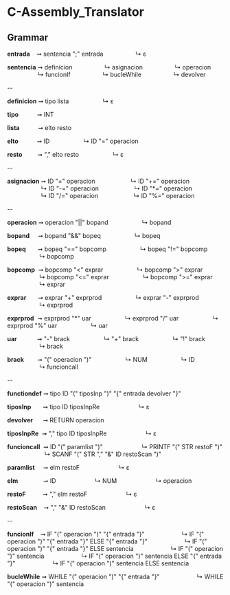 # C-Assembly_Translator
## Grammar

**entrada**&nbsp;&nbsp;&nbsp;&nbsp;➞ sentencia ";" entrada 
&nbsp;&nbsp;&nbsp;&nbsp;&nbsp;&nbsp;&nbsp;&nbsp;&nbsp;&nbsp;&nbsp;&nbsp;&nbsp;&nbsp;&nbsp;&nbsp;&nbsp; ↳ ε

**sentencia** ➞ definicion 
&nbsp;&nbsp;&nbsp;&nbsp;&nbsp;&nbsp;&nbsp;&nbsp;&nbsp;&nbsp;&nbsp;&nbsp;&nbsp;&nbsp;&nbsp;&nbsp;&nbsp;&nbsp;↳ asignacion 
&nbsp;&nbsp;&nbsp;&nbsp;&nbsp;&nbsp;&nbsp;&nbsp;&nbsp;&nbsp;&nbsp;&nbsp;&nbsp;&nbsp;&nbsp;&nbsp;&nbsp;&nbsp;↳ operacion
&nbsp;&nbsp;&nbsp;&nbsp;&nbsp;&nbsp;&nbsp;&nbsp;&nbsp;&nbsp;&nbsp;&nbsp;&nbsp;&nbsp;&nbsp;&nbsp;&nbsp;&nbsp;↳ funcionIf 
&nbsp;&nbsp;&nbsp;&nbsp;&nbsp;&nbsp;&nbsp;&nbsp;&nbsp;&nbsp;&nbsp;&nbsp;&nbsp;&nbsp;&nbsp;&nbsp;&nbsp;&nbsp;↳ bucleWhile 
&nbsp;&nbsp;&nbsp;&nbsp;&nbsp;&nbsp;&nbsp;&nbsp;&nbsp;&nbsp;&nbsp;&nbsp;&nbsp;&nbsp;&nbsp;&nbsp;&nbsp;&nbsp;↳ devolver 

--

**definicion** ➞ tipo lista 
&nbsp;&nbsp;&nbsp;&nbsp;&nbsp;&nbsp;&nbsp;&nbsp;&nbsp;&nbsp;&nbsp;&nbsp;&nbsp;&nbsp;&nbsp;&nbsp;&nbsp;&nbsp;&nbsp;↳ ε

**tipo**&nbsp;&nbsp;&nbsp;&nbsp;&nbsp;&nbsp;&nbsp;&nbsp;&nbsp;&nbsp; ➞ INT 

**lista**&nbsp;&nbsp;&nbsp;&nbsp;&nbsp;&nbsp;&nbsp;&nbsp;&nbsp;&nbsp; ➞ elto resto 

**elto**&nbsp;&nbsp;&nbsp;&nbsp;&nbsp;&nbsp;&nbsp;&nbsp;&nbsp;&nbsp; ➞ ID 
 &nbsp;&nbsp;&nbsp;&nbsp;&nbsp;&nbsp;&nbsp;&nbsp;&nbsp;&nbsp;&nbsp;&nbsp;&nbsp;&nbsp;&nbsp;&nbsp;&nbsp;&nbsp;&nbsp;↳&nbsp;ID "=" operacion 

**resto**&nbsp;&nbsp;&nbsp;&nbsp;&nbsp;&nbsp;&nbsp;&nbsp; ➞ "," elto resto 
 &nbsp;&nbsp;&nbsp;&nbsp;&nbsp;&nbsp;&nbsp;&nbsp;&nbsp;&nbsp;&nbsp;&nbsp;&nbsp;&nbsp;&nbsp;&nbsp;&nbsp;&nbsp;&nbsp;↳ ε

--

**asignacion** ➞ ID "=" operacion
&nbsp;&nbsp;&nbsp;&nbsp;&nbsp;&nbsp;&nbsp;&nbsp;&nbsp;&nbsp;&nbsp;&nbsp;&nbsp;&nbsp;&nbsp;&nbsp;&nbsp;&nbsp;&nbsp;&nbsp;↳ ID "+=" operacion
&nbsp;&nbsp;&nbsp;&nbsp;&nbsp;&nbsp;&nbsp;&nbsp;&nbsp;&nbsp;&nbsp;&nbsp;&nbsp;&nbsp;&nbsp;&nbsp;&nbsp;&nbsp;&nbsp;&nbsp;↳ ID "-=" operacion
&nbsp;&nbsp;&nbsp;&nbsp;&nbsp;&nbsp;&nbsp;&nbsp;&nbsp;&nbsp;&nbsp;&nbsp;&nbsp;&nbsp;&nbsp;&nbsp;&nbsp;&nbsp;&nbsp;&nbsp;↳ ID "*=" operacion 
&nbsp;&nbsp;&nbsp;&nbsp;&nbsp;&nbsp;&nbsp;&nbsp;&nbsp;&nbsp;&nbsp;&nbsp;&nbsp;&nbsp;&nbsp;&nbsp;&nbsp;&nbsp;&nbsp;&nbsp;↳ ID "/=" operacion
&nbsp;&nbsp;&nbsp;&nbsp;&nbsp;&nbsp;&nbsp;&nbsp;&nbsp;&nbsp;&nbsp;&nbsp;&nbsp;&nbsp;&nbsp;&nbsp;&nbsp;&nbsp;&nbsp;&nbsp;↳ ID "%=" operacion

--

**operacion** ➞ operacion "||" bopand
&nbsp;&nbsp;&nbsp;&nbsp;&nbsp;&nbsp;&nbsp;&nbsp;&nbsp;&nbsp;&nbsp;&nbsp;&nbsp;&nbsp;&nbsp;&nbsp;&nbsp;&nbsp;&nbsp;↳ bopand
    
**bopand**&nbsp;&nbsp;&nbsp;&nbsp; ➞ bopand "&&" bopeq
&nbsp;&nbsp;&nbsp;&nbsp;&nbsp;&nbsp;&nbsp;&nbsp;&nbsp;&nbsp;&nbsp;&nbsp;&nbsp;&nbsp;&nbsp;&nbsp;&nbsp;&nbsp;&nbsp;↳ bopeq

**bopeq**&nbsp;&nbsp;&nbsp;&nbsp;&nbsp;&nbsp; ➞ bopeq "==" bopcomp
&nbsp;&nbsp;&nbsp;&nbsp;&nbsp;&nbsp;&nbsp;&nbsp;&nbsp;&nbsp;&nbsp;&nbsp;&nbsp;&nbsp;&nbsp;&nbsp;&nbsp;&nbsp;&nbsp;↳ bopeq "!=" bopcomp
&nbsp;&nbsp;&nbsp;&nbsp;&nbsp;&nbsp;&nbsp;&nbsp;&nbsp;&nbsp;&nbsp;&nbsp;&nbsp;&nbsp;&nbsp;&nbsp;&nbsp;&nbsp;&nbsp;↳ bopcomp

**bopcomp**&nbsp; ➞ bopcomp "<" exprar
&nbsp;&nbsp;&nbsp;&nbsp;&nbsp;&nbsp;&nbsp;&nbsp;&nbsp;&nbsp;&nbsp;&nbsp;&nbsp;&nbsp;&nbsp;&nbsp;&nbsp;&nbsp;&nbsp;↳ bopcomp ">" exprar
&nbsp;&nbsp;&nbsp;&nbsp;&nbsp;&nbsp;&nbsp;&nbsp;&nbsp;&nbsp;&nbsp;&nbsp;&nbsp;&nbsp;&nbsp;&nbsp;&nbsp;&nbsp;&nbsp;↳ bopcomp "<=" exprar
&nbsp;&nbsp;&nbsp;&nbsp;&nbsp;&nbsp;&nbsp;&nbsp;&nbsp;&nbsp;&nbsp;&nbsp;&nbsp;&nbsp;&nbsp;&nbsp;&nbsp;&nbsp;&nbsp;↳ bopcomp ">=" exprar
&nbsp;&nbsp;&nbsp;&nbsp;&nbsp;&nbsp;&nbsp;&nbsp;&nbsp;&nbsp;&nbsp;&nbsp;&nbsp;&nbsp;&nbsp;&nbsp;&nbsp;&nbsp;&nbsp;↳ exprar

**exprar**&nbsp;&nbsp;&nbsp;&nbsp;&nbsp;&nbsp; ➞ exprar "+" exprprod
&nbsp;&nbsp;&nbsp;&nbsp;&nbsp;&nbsp;&nbsp;&nbsp;&nbsp;&nbsp;&nbsp;&nbsp;&nbsp;&nbsp;&nbsp;&nbsp;&nbsp;&nbsp;&nbsp;↳ exprar "-" exprprod
&nbsp;&nbsp;&nbsp;&nbsp;&nbsp;&nbsp;&nbsp;&nbsp;&nbsp;&nbsp;&nbsp;&nbsp;&nbsp;&nbsp;&nbsp;&nbsp;&nbsp;&nbsp;&nbsp;↳ exprprod

**exprprod**&nbsp; ➞ exprprod "*" uar
&nbsp;&nbsp;&nbsp;&nbsp;&nbsp;&nbsp;&nbsp;&nbsp;&nbsp;&nbsp;&nbsp;&nbsp;&nbsp;&nbsp;&nbsp;&nbsp;&nbsp;&nbsp;&nbsp;↳ exprprod "/" uar
&nbsp;&nbsp;&nbsp;&nbsp;&nbsp;&nbsp;&nbsp;&nbsp;&nbsp;&nbsp;&nbsp;&nbsp;&nbsp;&nbsp;&nbsp;&nbsp;&nbsp;&nbsp;&nbsp;↳ exprprod "%" uar
&nbsp;&nbsp;&nbsp;&nbsp;&nbsp;&nbsp;&nbsp;&nbsp;&nbsp;&nbsp;&nbsp;&nbsp;&nbsp;&nbsp;&nbsp;&nbsp;&nbsp;&nbsp;&nbsp;↳ uar

**uar**&nbsp;&nbsp;&nbsp;&nbsp;&nbsp;&nbsp;&nbsp;&nbsp;&nbsp;&nbsp;&nbsp; ➞ "-" brack
&nbsp;&nbsp;&nbsp;&nbsp;&nbsp;&nbsp;&nbsp;&nbsp;&nbsp;&nbsp;&nbsp;&nbsp;&nbsp;&nbsp;&nbsp;&nbsp;&nbsp;&nbsp;&nbsp;↳ "+" brack
&nbsp;&nbsp;&nbsp;&nbsp;&nbsp;&nbsp;&nbsp;&nbsp;&nbsp;&nbsp;&nbsp;&nbsp;&nbsp;&nbsp;&nbsp;&nbsp;&nbsp;&nbsp;&nbsp;↳ "!" brack
&nbsp;&nbsp;&nbsp;&nbsp;&nbsp;&nbsp;&nbsp;&nbsp;&nbsp;&nbsp;&nbsp;&nbsp;&nbsp;&nbsp;&nbsp;&nbsp;&nbsp;&nbsp;&nbsp;↳ brack

**brack**&nbsp;&nbsp;&nbsp;&nbsp;&nbsp;&nbsp;&nbsp;&nbsp;➞ "(" operacion ")"
&nbsp;&nbsp;&nbsp;&nbsp;&nbsp;&nbsp;&nbsp;&nbsp;&nbsp;&nbsp;&nbsp;&nbsp;&nbsp;&nbsp;&nbsp;&nbsp;&nbsp;&nbsp;&nbsp;↳ NUM
&nbsp;&nbsp;&nbsp;&nbsp;&nbsp;&nbsp;&nbsp;&nbsp;&nbsp;&nbsp;&nbsp;&nbsp;&nbsp;&nbsp;&nbsp;&nbsp;&nbsp;&nbsp;&nbsp;↳ ID
&nbsp;&nbsp;&nbsp;&nbsp;&nbsp;&nbsp;&nbsp;&nbsp;&nbsp;&nbsp;&nbsp;&nbsp;&nbsp;&nbsp;&nbsp;&nbsp;&nbsp;&nbsp;&nbsp;↳ funcioncall

--

**functiondef** ➞ tipo ID "(" tiposInp ")" "{" entrada devolver "}"     
            
**tiposInp**&nbsp;&nbsp;&nbsp;&nbsp;&nbsp;&nbsp; ➞ tipo ID tiposInpRe 
&nbsp;&nbsp;&nbsp;&nbsp;&nbsp;&nbsp;&nbsp;&nbsp;&nbsp;&nbsp;&nbsp;&nbsp;&nbsp;&nbsp;&nbsp;&nbsp;&nbsp;&nbsp;&nbsp;&nbsp;&nbsp;&nbsp;↳ ε

**devolver**&nbsp;&nbsp;&nbsp;&nbsp;&nbsp;&nbsp;➞ RETURN operacion 

**tiposInpRe**&nbsp;&nbsp;➞ "," tipo ID tiposInpRe
&nbsp;&nbsp;&nbsp;&nbsp;&nbsp;&nbsp;&nbsp;&nbsp;&nbsp;&nbsp;&nbsp;&nbsp;&nbsp;&nbsp;&nbsp;&nbsp;&nbsp;&nbsp;&nbsp;&nbsp;&nbsp;&nbsp;↳ ε

**funcioncall**&nbsp; ➞ ID "(" paramlist ")"
&nbsp;&nbsp;&nbsp;&nbsp;&nbsp;&nbsp;&nbsp;&nbsp;&nbsp;&nbsp;&nbsp;&nbsp;&nbsp;&nbsp;&nbsp;&nbsp;&nbsp;&nbsp;&nbsp;&nbsp;&nbsp;&nbsp;↳ PRINTF "(" STR restoF ")"
&nbsp;&nbsp;&nbsp;&nbsp;&nbsp;&nbsp;&nbsp;&nbsp;&nbsp;&nbsp;&nbsp;&nbsp;&nbsp;&nbsp;&nbsp;&nbsp;&nbsp;&nbsp;&nbsp;&nbsp;&nbsp;&nbsp;↳ SCANF "(" STR "," "&" ID restoScan ")"

**paramlist**&nbsp;&nbsp;&nbsp;&nbsp;&nbsp;➞ elm restoF
&nbsp;&nbsp;&nbsp;&nbsp;&nbsp;&nbsp;&nbsp;&nbsp;&nbsp;&nbsp;&nbsp;&nbsp;&nbsp;&nbsp;&nbsp;&nbsp;&nbsp;&nbsp;&nbsp;&nbsp;&nbsp;&nbsp;↳ ε

**elm**&nbsp;&nbsp;&nbsp;&nbsp;&nbsp;&nbsp;&nbsp;&nbsp;&nbsp;&nbsp;&nbsp;&nbsp;&nbsp;&nbsp; ➞ ID
&nbsp;&nbsp;&nbsp;&nbsp;&nbsp;&nbsp;&nbsp;&nbsp;&nbsp;&nbsp;&nbsp;&nbsp;&nbsp;&nbsp;&nbsp;&nbsp;&nbsp;&nbsp;&nbsp;&nbsp;&nbsp;&nbsp;↳ NUM
&nbsp;&nbsp;&nbsp;&nbsp;&nbsp;&nbsp;&nbsp;&nbsp;&nbsp;&nbsp;&nbsp;&nbsp;&nbsp;&nbsp;&nbsp;&nbsp;&nbsp;&nbsp;&nbsp;&nbsp;&nbsp;&nbsp;↳ operacion

**restoF**&nbsp;&nbsp;&nbsp;&nbsp;&nbsp;&nbsp;&nbsp;&nbsp;&nbsp;&nbsp;➞ "," elm restoF
&nbsp;&nbsp;&nbsp;&nbsp;&nbsp;&nbsp;&nbsp;&nbsp;&nbsp;&nbsp;&nbsp;&nbsp;&nbsp;&nbsp;&nbsp;&nbsp;&nbsp;&nbsp;&nbsp;&nbsp;&nbsp;&nbsp;↳ ε
            
**restoScan**&nbsp;&nbsp;&nbsp;&nbsp;➞ "," "&" ID restoScan
&nbsp;&nbsp;&nbsp;&nbsp;&nbsp;&nbsp;&nbsp;&nbsp;&nbsp;&nbsp;&nbsp;&nbsp;&nbsp;&nbsp;&nbsp;&nbsp;&nbsp;&nbsp;&nbsp;&nbsp;&nbsp;&nbsp;↳ ε

--

**funcionIf**&nbsp;&nbsp;&nbsp; ➞ IF "(" operacion ")" "{" entrada "}"
&nbsp;&nbsp;&nbsp;&nbsp;&nbsp;&nbsp;&nbsp;&nbsp;&nbsp;&nbsp;&nbsp;&nbsp;&nbsp;&nbsp;&nbsp;&nbsp;&nbsp;&nbsp;&nbsp;&nbsp;&nbsp;↳ IF "(" operacion ")" "{" entrada "}" ELSE "{" entrada "}" 
&nbsp;&nbsp;&nbsp;&nbsp;&nbsp;&nbsp;&nbsp;&nbsp;&nbsp;&nbsp;&nbsp;&nbsp;&nbsp;&nbsp;&nbsp;&nbsp;&nbsp;&nbsp;&nbsp;&nbsp;&nbsp;↳ IF "(" operacion ")" "{" entrada "}" ELSE sentencia
&nbsp;&nbsp;&nbsp;&nbsp;&nbsp;&nbsp;&nbsp;&nbsp;&nbsp;&nbsp;&nbsp;&nbsp;&nbsp;&nbsp;&nbsp;&nbsp;&nbsp;&nbsp;&nbsp;&nbsp;&nbsp;↳ IF "(" operacion ")" sentencia
&nbsp;&nbsp;&nbsp;&nbsp;&nbsp;&nbsp;&nbsp;&nbsp;&nbsp;&nbsp;&nbsp;&nbsp;&nbsp;&nbsp;&nbsp;&nbsp;&nbsp;&nbsp;&nbsp;&nbsp;&nbsp;↳ IF "(" operacion ")" sentencia ELSE "{" entrada "}" 
&nbsp;&nbsp;&nbsp;&nbsp;&nbsp;&nbsp;&nbsp;&nbsp;&nbsp;&nbsp;&nbsp;&nbsp;&nbsp;&nbsp;&nbsp;&nbsp;&nbsp;&nbsp;&nbsp;&nbsp;&nbsp;↳ IF "(" operacion ")" sentencia ELSE sentencia

**bucleWhile** ➞ WHILE "(" operacion ")" "{" entrada "}"
&nbsp;&nbsp;&nbsp;&nbsp;&nbsp;&nbsp;&nbsp;&nbsp;&nbsp;&nbsp;&nbsp;&nbsp;&nbsp;&nbsp;&nbsp;&nbsp;&nbsp;&nbsp;&nbsp;&nbsp;&nbsp;↳ WHILE "(" operacion ")" sentencia

